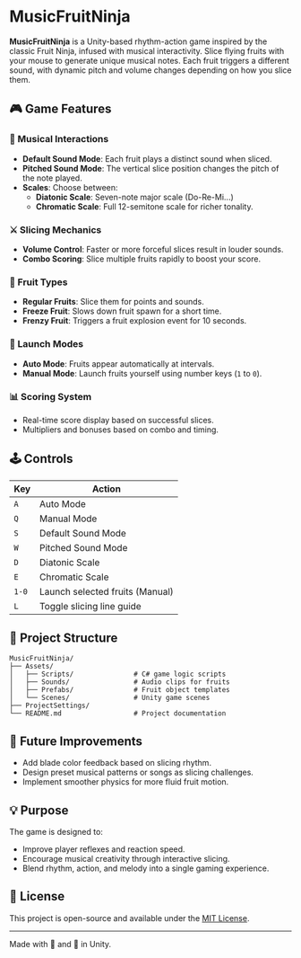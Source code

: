# MusicFruitNinja

**MusicFruitNinja** is a Unity-based rhythm-action game inspired by the classic Fruit Ninja, infused with musical interactivity. Slice flying fruits with your mouse to generate unique musical notes. Each fruit triggers a different sound, with dynamic pitch and volume changes depending on how you slice them.

## 🎮 Game Features

### 🎵 Musical Interactions
- **Default Sound Mode**: Each fruit plays a distinct sound when sliced.
- **Pitched Sound Mode**: The vertical slice position changes the pitch of the note played.
- **Scales**: Choose between:
  - **Diatonic Scale**: Seven-note major scale (Do-Re-Mi...)
  - **Chromatic Scale**: Full 12-semitone scale for richer tonality.

### ⚔️ Slicing Mechanics
- **Volume Control**: Faster or more forceful slices result in louder sounds.
- **Combo Scoring**: Slice multiple fruits rapidly to boost your score.

### 🍓 Fruit Types
- **Regular Fruits**: Slice them for points and sounds.
- **Freeze Fruit**: Slows down fruit spawn for a short time.
- **Frenzy Fruit**: Triggers a fruit explosion event for 10 seconds.

### 🚀 Launch Modes
- **Auto Mode**: Fruits appear automatically at intervals.
- **Manual Mode**: Launch fruits yourself using number keys (`1` to `0`).

### 📊 Scoring System
- Real-time score display based on successful slices.
- Multipliers and bonuses based on combo and timing.

## 🕹️ Controls

| Key        | Action                          |
|------------|---------------------------------|
| `A`        | Auto Mode                        |
| `Q`        | Manual Mode                      |
| `S`        | Default Sound Mode               |
| `W`        | Pitched Sound Mode               |
| `D`        | Diatonic Scale                   |
| `E`        | Chromatic Scale                  |
| `1-0`      | Launch selected fruits (Manual)  |
| `L`        | Toggle slicing line guide        |

## 📁 Project Structure

```
MusicFruitNinja/
├── Assets/
│   ├── Scripts/               # C# game logic scripts
│   ├── Sounds/                # Audio clips for fruits
│   ├── Prefabs/               # Fruit object templates
│   └── Scenes/                # Unity game scenes
├── ProjectSettings/
└── README.md                  # Project documentation
```

## 🚧 Future Improvements

- Add blade color feedback based on slicing rhythm.
- Design preset musical patterns or songs as slicing challenges.
- Implement smoother physics for more fluid fruit motion.

## 💡 Purpose
The game is designed to:
- Improve player reflexes and reaction speed.
- Encourage musical creativity through interactive slicing.
- Blend rhythm, action, and melody into a single gaming experience.

## 📜 License
This project is open-source and available under the [MIT License](LICENSE).

---

Made with 🎵 and 🍉 in Unity.


